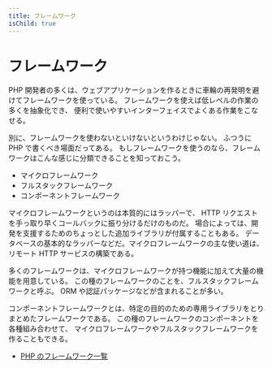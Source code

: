 ```yaml
---
title: フレームワーク
isChild: true
---
```


# フレームワーク

PHP 開発者の多くは、ウェブアプリケーションを作るときに車輪の再発明を避けてフレームワークを使っている。
フレームワークを使えば低レベルの作業の多くを抽象化でき、
便利で使いやすいインターフェイスでよくある作業をこなせる。

別に、フレームワークを使わないといけないというわけじゃない。
ふつうに PHP で書くべき場面だってある。
もしフレームワークを使うのなら、フレームワークはこんな感じに分類できることを知っておこう。

* マイクロフレームワーク
* フルスタックフレームワーク
* コンポーネントフレームワーク

マイクロフレームワークというのは本質的にはラッパーで、
HTTP リクエストを手っ取り早くコールバックに振り分けるだけのものだ。
場合によっては、開発を支援するためのちょっとした追加ライブラリが付属することもある。
データベースの基本的なラッパーなどだ。マイクロフレームワークの主な使い道は、
リモート HTTP サービスの構築である。

多くのフレームワークは、マイクロフレームワークが持つ機能に加えて大量の機能を用意している。
この種のフレームワークのことを、フルスタックフレームワークと呼ぶ。
ORM や認証パッケージなどが含まれることが多い。

コンポーネントフレームワークとは、特定の目的のための専用ライブラリをとりまとめたフレームワークである。
この種のフレームワークのコンポーネントを各種組み合わせて、
マイクロフレームワークやフルスタックフレームワークを作ることもできる。

* [PHP のフレームワーク一覧](https://github.com/codeguy/php-the-right-way/wiki/Frameworks)
